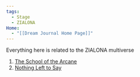 ```yaml
---
tags:
  - Stage
  - ZIALONA
Home:
  - "[[Dream Journal Home Page]]"
---
```

Everything here is related to the ZIALONA multiverse
1. [The School of the Arcane](Dreams/01%20The%20School%20of%20the%20Arcane/The%20School%20of%20the%20Arcane.md)
2. [Nothing Left to Say](Dreams/04%20Nothing%20Left%20to%20Say/Nothing%20Left%20to%20Say.md)